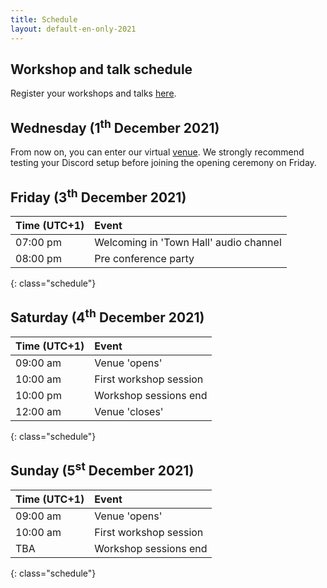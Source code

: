 ```yaml
---
title: Schedule
layout: default-en-only-2021
---
```


## Workshop and talk schedule

Register your workshops and talks <a href="https://rohow.de/mopad" target="_blank">here</a>.

## Wednesday (1<sup>th</sup> December 2021)

From now on, you can enter our virtual [venue](https://rohow.de/2021/en/venue.html). We strongly recommend testing your
Discord setup before joining the opening ceremony on Friday.

## Friday (3<sup>th</sup> December 2021)

| Time (UTC+1) | Event                           |
| :------  | :-------                            |
| 07:00 pm | Welcoming in 'Town Hall' audio channel |
| 08:00 pm | Pre conference party                |
{: class="schedule"}

## Saturday (4<sup>th</sup> December 2021)

| Time (UTC+1) | Event                     |
| :------  | :-------                      |
| 09:00 am | Venue 'opens'                 |
| 10:00 am | First workshop session        |
| 10:00 pm | Workshop sessions end         |
| 12:00 am | Venue 'closes'                |
{: class="schedule"}

## Sunday (5<sup>st</sup> December 2021)

| Time (UTC+1) | Event                 |
| :------  | :-------                  |
| 09:00 am | Venue 'opens'             |
| 10:00 am | First workshop session    |
| TBA      | Workshop sessions end     |
{: class="schedule"}
